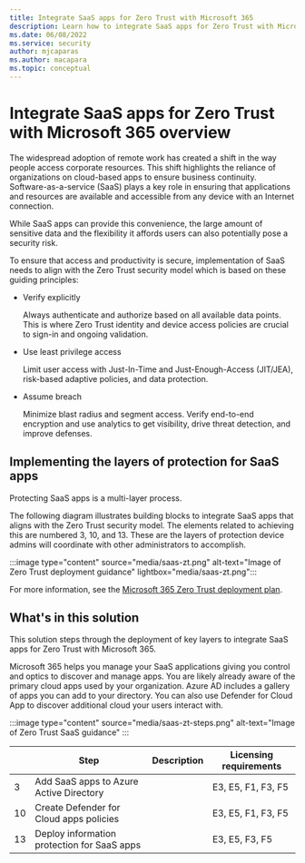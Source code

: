 ```yaml
---
title: Integrate SaaS apps for Zero Trust with Microsoft 365
description: Learn how to integrate SaaS apps for Zero Trust with Microsoft 365
ms.date: 06/08/2022
ms.service: security
author: mjcaparas
ms.author: macapara
ms.topic: conceptual
---
```


# Integrate SaaS apps for Zero Trust with Microsoft 365 overview


The widespread adoption of remote work has created a shift in the way people access corporate resources. This shift highlights the reliance of organizations on cloud-based apps to ensure business continuity. Software-as-a-service (SaaS)  plays a key role in ensuring that applications and resources are available and accessible from any device with an Internet connection.

While SaaS apps can provide this convenience, the large amount of sensitive data and the flexibility it affords users can also potentially pose a security risk.  

To ensure that access and productivity is secure, implementation of SaaS needs to align with the Zero Trust security model which is based on these guiding principles:

- Verify explicitly

    Always authenticate and authorize based on all available data points. This is where Zero Trust identity and device access policies are crucial to sign-in and ongoing validation.

- Use least privilege access

    Limit user access with Just-In-Time and Just-Enough-Access (JIT/JEA), risk-based adaptive policies, and data protection.

- Assume breach

    Minimize blast radius and segment access. Verify end-to-end encryption and use analytics to get visibility, drive threat detection, and improve defenses.

## Implementing the layers of protection for SaaS apps

Protecting SaaS apps is a multi-layer process. 


The following diagram illustrates building blocks to integrate SaaS apps that aligns with the Zero Trust security model. The elements related to achieving this are numbered 3, 10, and 13. These are the layers of protection device admins will coordinate with other administrators to accomplish.


:::image type="content" source="media/saas-zt.png" alt-text="Image of Zero Trust deployment guidance" lightbox="media/saas-zt.png":::

For more information, see the [Microsoft 365 Zero Trust deployment plan](/microsoft-365/security/microsoft-365-zero-trust).


## What's in this solution
This solution steps through the deployment of key layers to integrate SaaS apps for Zero Trust with Microsoft 365. 

Microsoft 365 helps you manage your SaaS applications giving you control and optics to discover and manage apps. You are likely already aware of the primary cloud apps used by your organization. Azure AD includes a gallery of apps you can add to your directory. You can also use Defender for Cloud App to discover additional cloud your users interact with. 


:::image type="content" source="media/saas-zt-steps.png" alt-text="Image of Zero Trust SaaS guidance" :::



|&nbsp;|Step|Description|Licensing requirements|
|---|---|---|---|
|3|Add SaaS apps to Azure Active Directory ||E3, E5, F1, F3, F5|
|10|Create Defender for Cloud apps policies ||E3, E5, F1, F3, F5|
|13|Deploy information protection for SaaS apps ||E3, E5, F3, F5|

